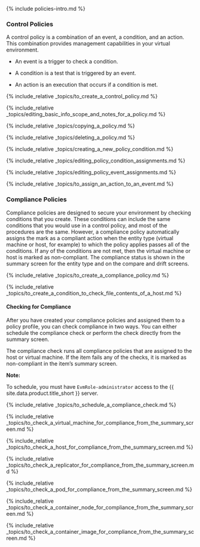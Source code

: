 {% include policies-intro.md %}

### Control Policies

A control policy is a combination of an event, a condition, and an action. This combination provides management capabilities in your virtual environment.

  - An event is a trigger to check a condition.

  - A condition is a test that is triggered by an event.

  - An action is an execution that occurs if a condition is met.

{% include_relative _topics/to_create_a_control_policy.md %}

{% include_relative
_topics/editing_basic_info_scope_and_notes_for_a_policy.md %}

{% include_relative _topics/copying_a_policy.md %}

{% include_relative _topics/deleting_a_policy.md %}

{% include_relative _topics/creating_a_new_policy_condition.md %}

{% include_relative _topics/editing_policy_condition_assignments.md
%}

{% include_relative _topics/editing_policy_event_assignments.md %}

{% include_relative _topics/to_assign_an_action_to_an_event.md
%}

### Compliance Policies

Compliance policies are designed to secure your environment by checking conditions that you create. These conditions can include the same conditions that you would use in a control policy, and most of the procedures are the same. However, a compliance policy automatically assigns the mark as a compliant action when the entity type (virtual machine or host, for example) to which the policy applies passes all of the conditions. If any of the conditions are not met, then the virtual machine or host is marked as non-compliant. The compliance status is shown in the summary screen for the entity type and on the compare and drift screens.

{% include_relative _topics/to_create_a_compliance_policy.md %}

{% include_relative
_topics/to_create_a_condition_to_check_file_contents_of_a_host.md
%}

#### Checking for Compliance

After you have created your compliance policies and assigned them to a policy profile, you can check compliance in two ways. You can either schedule the compliance check or perform the check directly from the summary screen.

The compliance check runs all compliance policies that are assigned to the host or virtual machine. If the item fails any of the checks, it is marked as non-compliant in the item’s summary screen.

**Note:**

To schedule, you must have `EvmRole-administrator` access to the {{ site.data.product.title_short }} server.

{% include_relative _topics/to_schedule_a_compliance_check.md %}

{% include_relative
_topics/to_check_a_virtual_machine_for_compliance_from_the_summary_screen.md
%}

{% include_relative
_topics/to_check_a_host_for_compliance_from_the_summary_screen.md
%}

{% include_relative
_topics/to_check_a_replicator_for_compliance_from_the_summary_screen.md
%}

{% include_relative
_topics/to_check_a_pod_for_compliance_from_the_summary_screen.md
%}

{% include_relative
_topics/to_check_a_container_node_for_compliance_from_the_summary_screen.md
%}

{% include_relative
_topics/to_check_a_container_image_for_compliance_from_the_summary_screen.md
%}
